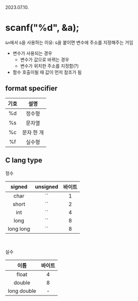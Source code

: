 2023.07.10.

# scanf("%d", &a);
```&n```에서 ```&```을 사용하는 이유: ```&```을 붙이면 변수에 주소를 지정해주는 거임
* 변수가 사용되는 경우
    * 변수가 값으로 바뀌는 경우
    * 변수가 위치한 주소를 지정함(?)
* 함수 호출이될 때 값이 먼저 참조가 됨

## format specifier
|기호|설명|
|:---:|:---:|
|%d|정수형|
|%s|문자열|
|%c|문자 한 개|
|%f|실수형|

## C lang type
정수

|signed|unsigned|바이트|
|:---:|:---:|:---:|
|char|``|1|
|short|``|2|
|int|``|4|
|long|``|8|
|long long|``|8|
<br>

실수

|이름|바이트|
|:---:|:---:|
|float|4|
|double|8|
|long double|-|

